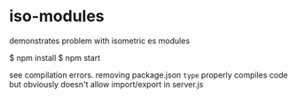 # iso-modules
demonstrates problem with isometric es modules

$ npm install
$ npm start

see compilation errors. removing package.json `type` properly compiles code but obviously doesn't allow import/export in server.js 
